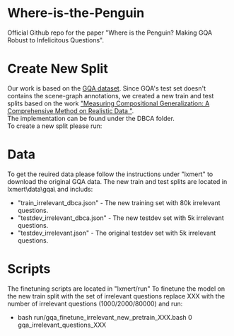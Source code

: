 # Where-is-the-Penguin

Official Github repo for the paper "Where is the Penguin? Making GQA Robust to Infelicitous Questions".

# Create New Split
Our work is based on the [GQA dataset](https://cs.stanford.edu/people/dorarad/gqa/about.html). Since GQA's test set doesn't contains the scene-graph annotations, we created a new train and test splits based on the work ["Measuring Compositional Generalization: A Comprehensive Method on Realistic Data
"](https://arxiv.org/abs/1912.09713). <br>
The implementation can be found under the DBCA folder. <br>
To create a new split please run:


# Data
To get the reuired data please follow the instructions under "lxmert" to download the original GQA data.
The new train and test splits are located in  lxmert\data\gqa\ and includs:
  * "train_irrelevant_dbca.json" - The new training set with 80k irrelevant questions.
  * "testdev_irrelevant_dbca.json" - The new testdev set with 5k irrelevant questions.
  * "testdev_irrelevant.json" - The original testdev set with 5k irrelevant questions.

# Scripts
The finetuning scripts are located in "lxmert/run"
To finetune the model on the new train split with the set of irrelevant questions replace XXX with the number of irrelevant questions (1000/2000/80000) and run:

  * bash run/gqa_finetune_irrelevant_new_pretrain_XXX.bash 0 gqa_irrelevant_questions_XXX
